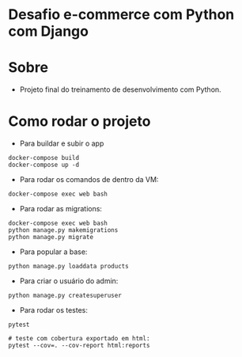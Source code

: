 # Desafio e-commerce com Python com Django

# Sobre

- Projeto final do treinamento de desenvolvimento com Python.

# Como rodar o projeto

- Para buildar e subir o app
```
docker-compose build
docker-compose up -d
```

- Para rodar os comandos de dentro da VM:
```
docker-compose exec web bash
```

- Para rodar as migrations:
```
docker-compose exec web bash
python manage.py makemigrations
python manage.py migrate
```


- Para popular a base:
```
python manage.py loaddata products
```

- Para criar o usuário do admin:
```
python manage.py createsuperuser
```

- Para rodar os testes:
```
pytest

# teste com cobertura exportado em html:
pytest --cov=. --cov-report html:reports
```